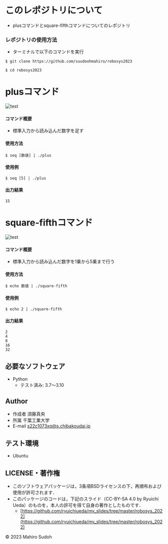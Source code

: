 # このレポジトリについて
* plusコマンドとsquare-fifthコマンドについてのレポジトリ

### レポジトリの使用方法
* ターミナルで以下のコマンドを実行
```
$ git clone https://github.com/suudoohmahiro/robosys2023
```
```
$ cd robosys2023
```

# plusコマンド

![test](https://github.com/suudoohmahiro/robosys2023/actions/workflows/test.yml/badge.svg)

#### コマンド概要
* 標準入力から読み込んだ数字を足す

#### 使用方法
```
$ seq [数値] | ./plus
```
#### 使用例
```
$ seq [5] | ./plus
```

#### 出力結果
```
15
```
# square-fifthコマンド
![test](https://github.com/suudoohmahiro/robosys2023/actions/workflows/square-fifth_test.yml/badge.svg)

#### コマンド概要
* 標準入力から読み込んだ数字を1乗から5乗まで行う

#### 使用方法
```
$ echo 数値 | ./square-fifth
```

#### 使用例
```
$ echo 2 | ./square-fifth
```

#### 出力結果
```
2
4
8
16
32
```
## 必要なソフトウェア
* Python
  * テスト済み: 3.7～3.10
## Author
* 作成者 須藤真央
* 所属 千葉工業大学
* E-mail s22c1073xq@s.chibakoudai.jp

## テスト環境
* Ubuntu  

## LICENSE・著作権

* このソフトウェアパッケージは，3条項BSDライセンスの下，再頒布および使用が許可されます．
* このパッケージのコードは，下記のスライド（CC-BY-SA 4.0 by Ryuichi Ueda）のものを，本人の許可を得て自身の著作としたものです．
	* [https://github.com/ryuichiueda/my_slides/tree/master/robosys_2022](https://github.com/ryuichiueda/my_slides/tree/master/robosys_2022)

© 2023 Mahiro Sudoh

